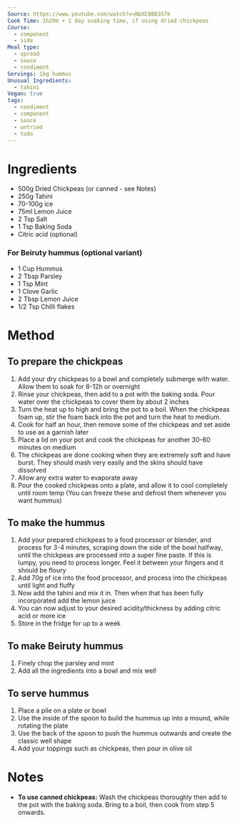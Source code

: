 ```yaml
---
Source: https://www.youtube.com/watch?v=NbXC0B83S7k
Cook Time: 1h20m + 1 day soaking time, if using dried chickpeas
Course:
  - component
  - side
Meal type:
  - spread
  - sauce
  - condiment
Servings: 1kg hummus
Unusual Ingredients:
  - tahini
Vegan: true
tags:
  - condiment
  - component
  - sauce
  - untried
  - todo
---
```

# Ingredients

- 500g Dried Chickpeas (or canned - see Notes)
- 250g Tahini
- 70-100g ice
- 75ml Lemon Juice
- 2 Tsp Salt
- 1 Tsp Baking Soda
- Citric acid (optional)

### For Beiruty hummus (optional variant)

- 1 Cup Hummus
- 2 Tbsp Parsley
- 1 Tsp Mint
- 1 Clove Garlic
- 2 Tbsp Lemon Juice
- 1/2 Tsp Chilli flakes

# Method

## To prepare the chickpeas

 1. Add your dry chickpeas to a bowl and completely submerge with water. Allow them to soak for 8-12h or overnight
 2. Rinse your chickpeas, then add to a pot with the baking soda. Pour water over the chickpeas to cover them by about 2 inches
 3. Turn the heat up to high and bring the pot to a boil. When the chickpeas foam up, stir the foam back into the pot and turn the heat to medium.
 4. Cook for half an hour, then remove some of the chickpeas and set aside to use as a garnish later
 5. Place a lid on your pot and cook the chickpeas for another 30-60 minutes on medium
 6. The chickpeas are done cooking when they are extremely soft and have burst. They should mash very easily and the skins should have dissolved
 7. Allow any extra water to evaporate away
 8. Pour the cooked chickpeas onto a plate, and allow it to cool completely until room temp (You can freeze these and defrost them whenever you want hummus)

## To make the hummus

 1. Add your prepared chickpeas to a food processor or blender, and process for 3-4 minutes, scraping down the side of the bowl halfway, until the chickpeas are processed into a super fine paste. If this is lumpy, you need to process longer. Feel it between your fingers and it should be floury
 2. Add 70g of ice into the food processor, and process into the chickpeas until light and fluffy
 3. Now add the tahini and mix it in. Then when that has been fully incorporated add the lemon juice
 4. You can now adjust to your desired acidity/thickness by adding citric acid or more ice
 5. Store in the fridge for up to a week

## To make Beiruty hummus

 1. Finely chop the parsley and mint
 2. Add all the ingredients into a bowl and mix well

## To serve hummus

 1. Place a pile on a plate or bowl
 2. Use the inside of the spoon to build the hummus up into a mound, while rotating the plate
 3. Use the back of the spoon to push the hummus outwards and create the classic well shape
 4. Add your toppings such as chickpeas, then pour in olive oil

# Notes

- **To use canned chickpeas:** Wash the chickpeas thoroughly then add to the pot with the baking soda. Bring to a boil, then cook from step 5 onwards.